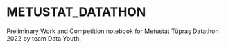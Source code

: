 # METUSTAT_DATATHON
Preliminary Work and Competition notebook for Metustat Tüpraş Datathon 2022 by team Data Youth.
